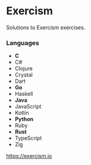# Exercism

Solutions to Exercism exercises.

### Languages

 - **C**
 - C#
 - Clojure
 - Crystal
 - Dart
 - **Go**
 - Haskell
 - **Java**
 - JavaScript
 - Kotlin
 - **Python**
 - Ruby
 - **Rust**
 - TypeScript
 - Zig


<https://exercism.io>

